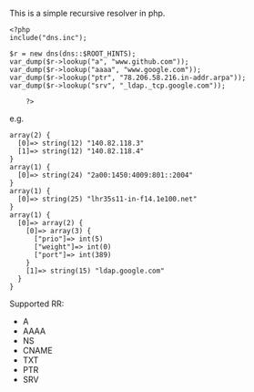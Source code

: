 This is a simple recursive resolver in php.

    <?php
    include("dns.inc");

    $r = new dns(dns::$ROOT_HINTS);
    var_dump($r->lookup("a", "www.github.com"));
    var_dump($r->lookup("aaaa", "www.google.com"));
    var_dump($r->lookup("ptr", "78.206.58.216.in-addr.arpa"));
    var_dump($r->lookup("srv", "_ldap._tcp.google.com"));

		?>

e.g.

    array(2) {
      [0]=> string(12) "140.82.118.3"
      [1]=> string(12) "140.82.118.4"
    }
    array(1) {
      [0]=> string(24) "2a00:1450:4009:801::2004"
    }
    array(1) {
      [0]=> string(25) "lhr35s11-in-f14.1e100.net"
    }
    array(1) {
      [0]=> array(2) {
        [0]=> array(3) {
          ["prio"]=> int(5)
          ["weight"]=> int(0)
          ["port"]=> int(389)
        }
        [1]=> string(15) "ldap.google.com"
      }
    }

Supported RR:

* A
* AAAA
* NS
* CNAME
* TXT
* PTR
* SRV

